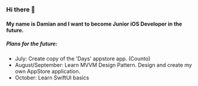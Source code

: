 ### Hi there 👋

#### My name is Damian and I want to become Junior iOS Developer in the future.

##### Plans for the future:
- July: Create copy of the 'Days' appstore app. (Counto)
- August/September: Learn MVVM Design Pattern. Design and create my own AppStore application.
- October: Learn SwiftUI basics
<!--
**durzynski/durzynski** is a ✨ _special_ ✨ repository because its `README.md` (this file) appears on your GitHub profile.

Here are some ideas to get you started:

- 🔭 I’m currently working on ...
- 🌱 I’m currently learning ...
- 👯 I’m looking to collaborate on ...
- 🤔 I’m looking for help with ...
- 💬 Ask me about ...
- 📫 How to reach me: ...
- 😄 Pronouns: ...
- ⚡ Fun fact: ...
-->
